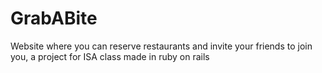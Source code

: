 # GrabABite
Website where you can reserve restaurants and invite your friends to join you, a project for ISA class made in ruby on rails
